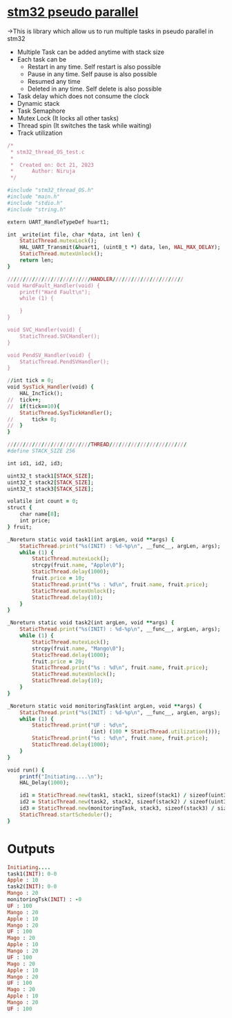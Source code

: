 # [stm32 pseudo parallel](https://nirujaghimire.super.site/stm32threados)
→This is library which allow us to run multiple tasks in pseudo parallel in stm32  
- Multiple Task can be added anytime with stack size
- Each task can be
    - Restart in any time. Self restart is also possible
    - Pause in any time. Self pause is also possible
    - Resumed any time
    - Deleted in any time. Self delete is also possible
- Task delay which does not consume the clock
- Dynamic stack
- Task Semaphore 
- Mutex Lock (It locks all other tasks)
- Thread spin (It switches the task while waiting)
- Track utilization
```rb
/*
 * stm32_thread_OS_test.c
 *
 *  Created on: Oct 21, 2023
 *      Author: Niruja
 */

#include "stm32_thread_OS.h"
#include "main.h"
#include "stdio.h"
#include "string.h"

extern UART_HandleTypeDef huart1;

int _write(int file, char *data, int len) {
    StaticThread.mutexLock();
    HAL_UART_Transmit(&huart1, (uint8_t *) data, len, HAL_MAX_DELAY);
    StaticThread.mutexUnlock();
    return len;
}

///////////////////////////HANDLER///////////////////////
void HardFault_Handler(void) {
    printf("Hard Fault\n");
    while (1) {

    }
}

void SVC_Handler(void) {
    StaticThread.SVCHandler();
}

void PendSV_Handler(void) {
    StaticThread.PendSVHandler();
}

//int tick = 0;
void SysTick_Handler(void) {
    HAL_IncTick();
//	tick++;
//	if(tick==10){
    StaticThread.SysTickHandler();
//		tick= 0;
//	}
}

///////////////////////////THREAD/////////////////////////
#define STACK_SIZE 256

int id1, id2, id3;

uint32_t stack1[STACK_SIZE];
uint32_t stack2[STACK_SIZE];
uint32_t stack3[STACK_SIZE];

volatile int count = 0;
struct {
    char name[8];
    int price;
} fruit;

_Noreturn static void task1(int argLen, void **args) {
    StaticThread.print("%s(INIT) : %d-%p\n", __func__, argLen, args);
    while (1) {
        StaticThread.mutexLock();
        strcpy(fruit.name, "Apple\0");
        StaticThread.delay(1000);
        fruit.price = 10;
        StaticThread.print("%s : %d\n", fruit.name, fruit.price);
        StaticThread.mutexUnlock();
        StaticThread.delay(10);
    }
}

_Noreturn static void task2(int argLen, void **args) {
    StaticThread.print("%s(INIT) : %d-%p\n", __func__, argLen, args);
    while (1) {
        StaticThread.mutexLock();
        strcpy(fruit.name, "Mango\0");
        StaticThread.delay(1000);
        fruit.price = 20;
        StaticThread.print("%s : %d\n", fruit.name, fruit.price);
        StaticThread.mutexUnlock();
        StaticThread.delay(10);
    }
}

_Noreturn static void monitoringTask(int argLen, void **args) {
    StaticThread.print("%s(INIT) : %d-%p\n", __func__, argLen, args);
    while (1) {
        StaticThread.print("UF : %d\n",
                           (int) (100 * StaticThread.utilization()));
        StaticThread.print("%s : %d\n", fruit.name, fruit.price);
        StaticThread.delay(1000);
    }
}

void run() {
    printf("Initiating....\n");
    HAL_Delay(1000);

    id1 = StaticThread.new(task1, stack1, sizeof(stack1) / sizeof(uint32_t), 0, NULL);
    id2 = StaticThread.new(task2, stack2, sizeof(stack2) / sizeof(uint32_t), 0, NULL);
    id3 = StaticThread.new(monitoringTask, stack3, sizeof(stack3) / sizeof(uint32_t), 0, NULL);
    StaticThread.startScheduler();
}
```
# Outputs
```rb
Initiating....
task1(INIT): 0-0
Apple : 10
task2(INIT): 0-0
Mango : 20
monitoringTsk(INIT) : -0
UF : 100
Mango : 20
Apple : 10
Mango : 20
UF : 100
Mago : 20
Apple : 10
Mango : 20
UF : 100
Mago : 20
Apple : 10
Mango : 20
UF : 100
Mago : 20
Apple : 10
Mango : 20
UF : 100
```
